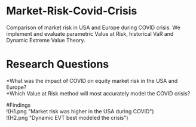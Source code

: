 # Market-Risk-Covid-Crisis
Comparison of market risk in USA and Europe during COVID crisis. We implement and evaluate parametric Value at Risk, historical VaR and  Dynamic Extreme Value Theory.  

# Research Questions  

*What was the impact of COVID on equity market risk in the USA and Europe?  
*Which Value at Risk method will most accurately model the COVID crisis?  

#Findings  
!(H1.png "Market risk was higher in the USA during COVID")  
!(H2.png "Dynamic EVT best modeled the crisis")  
